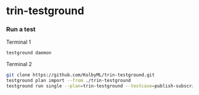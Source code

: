 # trin-testground


### Run a test
Terminal 1
```bash
testground daemon
```
Terminal 2
```bash
git clone https://github.com/KolbyML/trin-testground.git
testground plan import --from ./trin-testground
testground run single --plan=trin-testground --testcase=publish-subscribe --runner=local:docker --builder=docker:generic --instances=2 --wait
```